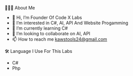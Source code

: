 👨🏻‍💻 About Me
- 👋 Hi, I’m Founder Of Code X Labs
- 👀 I’m interested in C#, AI, API And Website Progamming
- 🌱 I’m currently learning C#
- 💞️ I’m looking to collaborate on AI, API
- 📫 How to reach me kawstools24@gmail.com

🛠 Language I Use For This Labs
- C#
- Php

